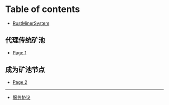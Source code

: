 # Table of contents

* [RustMinerSystem](README.md)

## 代理传统矿池

* [Page 1](dai-li-chuan-tong-kuang-chi/page-1.md)

## 成为矿池节点

* [Page 2](cheng-wei-kuang-chi-jie-dian/page-2.md)

***

* [服务协议](fu-wu-xie-yi.md)
